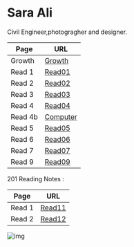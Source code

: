 # Sara Ali

Civil Engineer,photogragher and designer.


|Page| URL|
|---| ---|
|Growth| [Growth](Growth.md)|
|Read 1| [Read01](Read01.md)|
|Read 2| [Read02](Read02.md)|
|Read 3| [Read03](Read03.md)|
|Read 4| [Read04](Read04.md)|
|Read 4b| [Computer](Computer.md)|
|Read 5| [Read05](Read05.md)|
|Read 6| [Read06](Read06.md)|
|Read 7| [Read07](Read07.md)|
|Read 9| [Read09](Read09.md)|

201 Reading Notes :

|Page| URL|
|---| ---|
|Read 1| [Read11](Read11.md)|
|Read 2| [Read12](Read12.md)|




![img](https://i.pinimg.com/564x/d4/fa/6f/d4fa6f725f3896e91fac949c660eba65.jpg)

